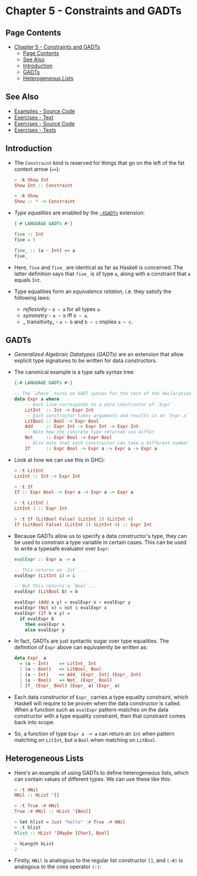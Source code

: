 # Chapter 5 - Constraints and GADTs

## Page Contents
- [Chapter 5 - Constraints and GADTs](#chapter-5---constraints-and-gadts)
  - [Page Contents](#page-contents)
  - [See Also](#see-also)
  - [Introduction](#introduction)
  - [GADTs](#gadts)
  - [Heterogeneous Lists](#heterogeneous-lists)


## See Also

- [Examples - Source Code](Examples.hs)
- [Exercises - Text](Exercises.md)
- [Exercises - Source Code](Exercises.hs)
- [Exercises - Tests](../../../test/ThinkingWithTypes/Chapter05/ExercisesSpec.hs)


## Introduction

- The `Constraint` kind is reserved for things that go on the left of the fat
context arrow (`=>`):

    ```haskell
    > :k Show Int
    Show Int :: Constraint

    > :k Show
    Show :: * -> Constraint

    ```

- _Type equalities_ are enabled by the [`-XGADTs`](https://downloads.haskell.org/~ghc/latest/docs/html/users_guide/glasgow_exts.html#extension-GADTs) extension:

    ```haskell
    {-# LANGUAGE GADTs #-}

    five :: Int
    five = 5

    five_ :: (a ~ Int) => a
    five_
    ```

- Here, `five` and `five_` are identical as far as Haskell is concerned.  The
latter definition says that `five_` is of type `a`, along with a constraint that
`a` equals `Int`.

- Type equalities form an _equivalence relation_, i.e. they satisfy the
following laws:
  - _reflexivity_ - `a ~ a` for all types `a`.
  - _symmetry_ - `a ~ b` iff `b ~ a`.
  - _ transitivity_ - `a ~ b` and `b ~ c` implies `a ~ c`.


## GADTs

- _Generalized Algebraic Datatypes_ (_GADTs)_ are an extension that allow
explicit type signatures to be written for data constructors.

- The canonical example is a type safe syntax tree:

    ```haskell
    {-# LANGUAGE GADTs #-}

    -- The `where` turns on GADT syntax for the rest of the declaration
    data Expr a where
        -- Each line corresponds to a data constructor of `Expr`
        LitInt  :: Int -> Expr Int
        -- Each constructor takes arguments and results in an `Expr a`
        LitBool :: Bool -> Expr Bool
        Add     :: Expr Int -> Expr Int -> Expr Int
        -- Note how the concrete type returned can differ
        Not     :: Expr Bool -> Expr Bool
        -- Also note that each constructor can take a different number of args
        If      :: Expr Bool -> Expr a -> Expr a -> Expr a
    ```

- Look at how we can use this in GHCi:

    ```haskell
    > :t LitInt
    LitInt :: Int -> Expr Int

    > :t If
    If :: Expr Bool -> Expr a -> Expr a -> Expr a

    > :t LitInt 1
    LitInt 1 :: Expr Int

    > :t If (LitBool False) (LitInt 2) (LitInt 4)
    If (LitBool False) (LitInt 2) (LitInt 4) :: Expr Int
    ```

- Because GADTs allow us to specify a data constructor's type, they can be used
to constrain a type variable in certain cases.  This can be used to write a
typesafe evaluator over `Expr`:

    ```haskell
    evalExpr :: Expr a -> a

    -- This returns an `Int`...
    evalExpr (LitInt i) = i

    -- But this returns a `Bool`...
    evalExpr (LitBool b) = b

    evalExpr (Add x y) = evalExpr x + evalExpr y
    evalExpr (Not x) = not $ evalExpr x
    evalExpr (If b x y) =
      if evalExpr b
        then evalExpr x
        else evalExpr y
    ```

- In fact, GADTs are just syntactic sugar over type equalities.  The definition
of `Expr` above can equivalently be written as:

    ```haskell
    data Expr_ a
      = (a ~ Int)    => LitInt_ Int
      | (a ~ Bool)   => LitBool_ Bool
      | (a ~ Int)    => Add_ (Expr_ Int) (Expr_ Int)
      | (a ~ Bool)   => Not_ (Expr_ Bool)
      | If_ (Expr_ Bool) (Expr_ a) (Expr_ a)
    ```

- Each data constructor of `Expr_` carries a type equality constraint, which
Haskell will require to be proven when the data constructor is called.  When
a function such as `evalExpr` pattern-matches on the data constructor with a
type equality constraint, then that constraint comes back into scope.

- So, a function of type `Expr a -> a` can return an `Int` when pattern
matching on `LitInt`, but a `Bool` when matching on `LitBool`.


## Heterogeneous Lists

- Here's an example of using GADTs to define heterogeneous lists, which can
contain values of different types.  We can use these like this:

    ```haskell
    > :t HNil
    HNil :: HList '[]

    > :t True :# HNil
    True :# HNil :: HList '[Bool]

    > let hlist = Just "hello" :# True :# HNil
    > :t hlist
    hlist :: HList '[Maybe [Char], Bool]

    > hLength hList
    2
    ```

- Firstly, `HNil` is analogous to the regular list constructor `[]`, and
`(:#)` is analogous to the cons operator `(:)`:


